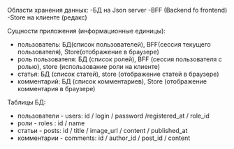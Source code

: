 Области хранения данных:
-БД на Json server
-BFF (Backend fo frontend)
-Store на клиенте (редакс)

Сущности приложения (информационные единицы):

-   пользователь: БД(список пользователей), BFF(сессия текущего пользователя), Store(отображение в браузере)
-   роль пользователя: БД (список ролей), BFF (сессия пользователя с ролью), store (использование роли на клиенте)
-   статья: БД (список статей), store (отображение статей в браузере)
-   комментарий: БД (список комментариев), Store (отображение комментария в браузере)

Таблицы БД:

-   пользователи - users: id / login / password /registered_at / role_id
-   роли - roles : id / name
-   статьи - posts: id / title / image_url / content / published_at
-   комментарии - comments: id / author_id / post_id / content
